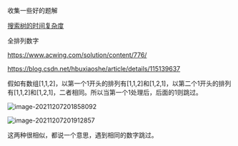 收集一些好的题解

<a href = "https://blog.csdn.net/u010711495/article/details/117234136">搜索树的时间复杂度</a>

全排列数字

https://www.acwing.com/solution/content/776/

https://blog.csdn.net/hbuxiaoshe/article/details/115139637

假如有数组[1,1,2]，以第一个1开头的排列有[1,1,2]和[1,2,1]，以第二个1开头的排列有[1,1,2]和[1,2,1]，二者相同。所以当第一个1处理后，后面的1则跳过。

![image-20211207201858092](https://cdn.jsdelivr.net/gh/moon-Light404/my-picGo@master/img/202112072018217.png)

![image-20211207201912857](https://cdn.jsdelivr.net/gh/moon-Light404/my-picGo@master/img/202112072019943.png)

这两种很相似，都说一个意思，遇到相同的数字跳过。